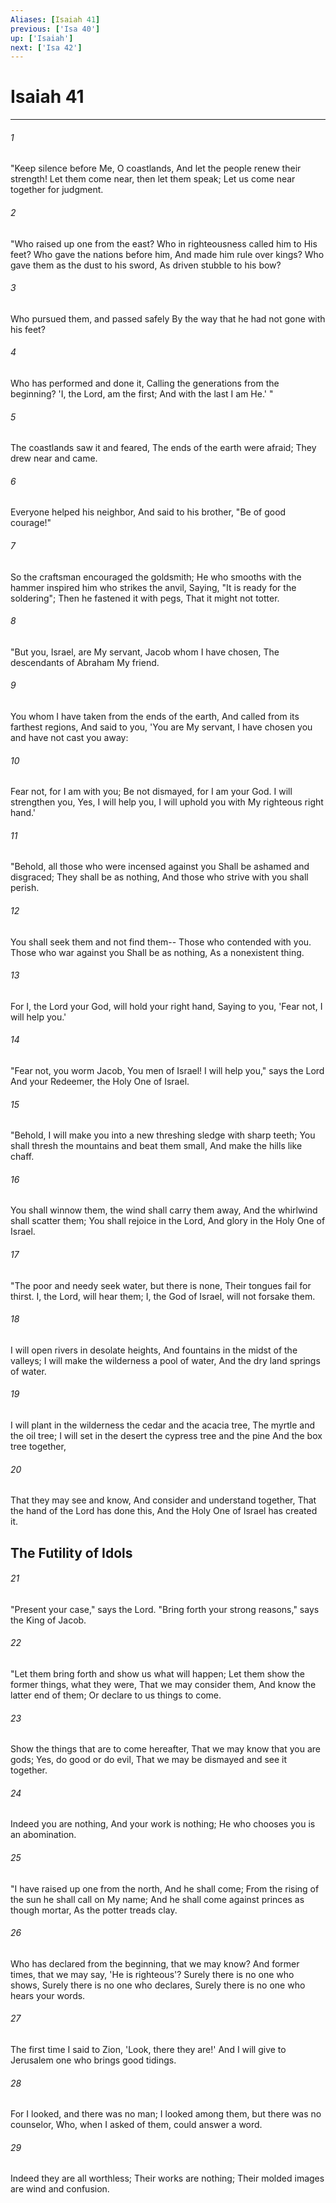 ```yaml
---
Aliases: [Isaiah 41]
previous: ['Isa 40']
up: ['Isaiah']
next: ['Isa 42']
---
```

# Isaiah 41

***


###### 1 
"Keep silence before Me, O coastlands, And let the people renew their strength! Let them come near, then let them speak; Let us come near together for judgment. 

###### 2 
"Who raised up one from the east? Who in righteousness called him to His feet? Who gave the nations before him, And made him rule over kings? Who gave them as the dust to his sword, As driven stubble to his bow? 

###### 3 
Who pursued them, and passed safely By the way that he had not gone with his feet? 

###### 4 
Who has performed and done it, Calling the generations from the beginning? 'I, the Lord, am the first; And with the last I am He.' " 

###### 5 
The coastlands saw it and feared, The ends of the earth were afraid; They drew near and came. 

###### 6 
Everyone helped his neighbor, And said to his brother, "Be of good courage!" 

###### 7 
So the craftsman encouraged the goldsmith; He who smooths with the hammer inspired him who strikes the anvil, Saying, "It is ready for the soldering"; Then he fastened it with pegs, That it might not totter. 

###### 8 
"But you, Israel, are My servant, Jacob whom I have chosen, The descendants of Abraham My friend. 

###### 9 
You whom I have taken from the ends of the earth, And called from its farthest regions, And said to you, 'You are My servant, I have chosen you and have not cast you away: 

###### 10 
Fear not, for I am with you; Be not dismayed, for I am your God. I will strengthen you, Yes, I will help you, I will uphold you with My righteous right hand.' 

###### 11 
"Behold, all those who were incensed against you Shall be ashamed and disgraced; They shall be as nothing, And those who strive with you shall perish. 

###### 12 
You shall seek them and not find them-- Those who contended with you. Those who war against you Shall be as nothing, As a nonexistent thing. 

###### 13 
For I, the Lord your God, will hold your right hand, Saying to you, 'Fear not, I will help you.' 

###### 14 
"Fear not, you worm Jacob, You men of Israel! I will help you," says the Lord And your Redeemer, the Holy One of Israel. 

###### 15 
"Behold, I will make you into a new threshing sledge with sharp teeth; You shall thresh the mountains and beat them small, And make the hills like chaff. 

###### 16 
You shall winnow them, the wind shall carry them away, And the whirlwind shall scatter them; You shall rejoice in the Lord, And glory in the Holy One of Israel. 

###### 17 
"The poor and needy seek water, but there is none, Their tongues fail for thirst. I, the Lord, will hear them; I, the God of Israel, will not forsake them. 

###### 18 
I will open rivers in desolate heights, And fountains in the midst of the valleys; I will make the wilderness a pool of water, And the dry land springs of water. 

###### 19 
I will plant in the wilderness the cedar and the acacia tree, The myrtle and the oil tree; I will set in the desert the cypress tree and the pine And the box tree together, 

###### 20 
That they may see and know, And consider and understand together, That the hand of the Lord has done this, And the Holy One of Israel has created it.

## The Futility of Idols 

###### 21 
"Present your case," says the Lord. "Bring forth your strong reasons," says the King of Jacob. 

###### 22 
"Let them bring forth and show us what will happen; Let them show the former things, what they were, That we may consider them, And know the latter end of them; Or declare to us things to come. 

###### 23 
Show the things that are to come hereafter, That we may know that you are gods; Yes, do good or do evil, That we may be dismayed and see it together. 

###### 24 
Indeed you are nothing, And your work is nothing; He who chooses you is an abomination. 

###### 25 
"I have raised up one from the north, And he shall come; From the rising of the sun he shall call on My name; And he shall come against princes as though mortar, As the potter treads clay. 

###### 26 
Who has declared from the beginning, that we may know? And former times, that we may say, 'He is righteous'? Surely there is no one who shows, Surely there is no one who declares, Surely there is no one who hears your words. 

###### 27 
The first time I said to Zion, 'Look, there they are!' And I will give to Jerusalem one who brings good tidings. 

###### 28 
For I looked, and there was no man; I looked among them, but there was no counselor, Who, when I asked of them, could answer a word. 

###### 29 
Indeed they are all worthless; Their works are nothing; Their molded images are wind and confusion.

